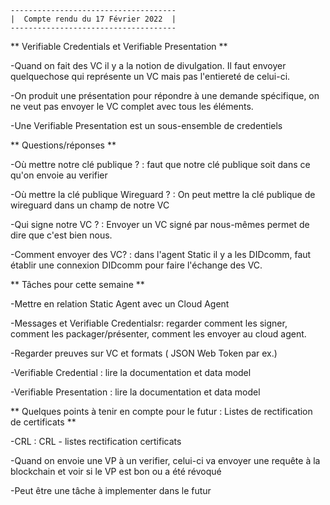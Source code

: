 
											
	-------------------------------------
	|  Compte rendu du 17 Février 2022  |
	-------------------------------------


** Verifiable Credentials et Verifiable Presentation **

-Quand on fait des VC il y a la notion de divulgation. Il faut envoyer quelquechose qui représente un VC mais pas l'entiereté de celui-ci.

-On produit une présentation pour répondre à une demande spécifique, on ne veut pas envoyer le VC complet avec tous les éléments.

-Une Verifiable Presentation est un sous-ensemble de credentiels 

** Questions/réponses **

-Où mettre notre clé publique ? : faut que notre clé publique soit dans ce qu'on envoie au verifier

-Où mettre la clé publique Wireguard ? : On peut mettre la clé publique de wireguard dans un champ de notre VC

-Qui signe notre VC ? : Envoyer un VC signé par nous-mêmes permet de dire que c'est bien nous. 

-Comment envoyer des VC? : dans l'agent Static il y a les DIDcomm, faut établir une connexion DIDcomm pour faire l'échange des VC. 

** Tâches pour cette semaine **

-Mettre en relation Static Agent avec un Cloud Agent

-Messages et Verifiable Credentialsr: regarder comment les signer, comment les packager/présenter, comment les envoyer au cloud agent. 

-Regarder preuves sur VC et formats ( JSON Web Token par ex.)

-Verifiable Credential : lire la documentation et data model

-Verifiable Presentation  : lire la documentation et data model

** Quelques points à tenir en compte pour le futur : Listes de rectification de certificats **

-CRL : CRL - listes rectification certificats

-Quand on envoie une VP à un verifier, celui-ci va envoyer une requête à la blockchain et voir si le VP est bon ou a été révoqué

-Peut être une tâche à implementer dans le futur





